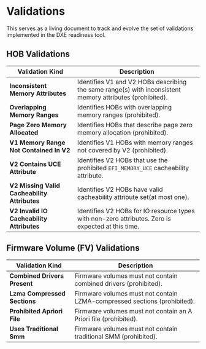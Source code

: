 # Validations

This serves as a living document to track and evolve the set of validations implemented in the DXE readiness tool.

<!-- markdownlint-disable MD013 : Disable line limit.-->
## HOB Validations

| Validation Kind                              | Description                                                                                              |
| -------------------------------------------- | -------------------------------------------------------------------------------------------------------- |
| **Inconsistent Memory Attributes**           | Identifies V1 and V2 HOBs describing the same range(s) with inconsistent memory attributes (prohibited). |
| **Overlapping Memory Ranges**                | Identifies HOBs with overlapping memory ranges (prohibited).                                             |
| **Page Zero Memory Allocated**               | Identifies HOBs that describe page zero memory allocation (prohibited).                                  |
| **V1 Memory Range Not Contained In V2**      | Identifies V1 HOBs with memory ranges not covered by V2 (prohibited).                                    |
| **V2 Contains UCE Attribute**                | Identifies V2 HOBs that use the prohibited `EFI_MEMORY_UCE` cacheability attribute.                      |
| **V2 Missing Valid Cacheability Attributes** | Identifies V2 HOBs have valid cacheability attribute set(at most one).                                   |
| **V2 Invalid IO Cacheability Attributes**    | Identifies V2 HOBs for IO resource types with non-zero attributes. Zero is expected at this time.        |

## Firmware Volume (FV) Validations

| Validation Kind              | Description                                                              |
| ---------------------------- | ------------------------------------------------------------------------ |
| **Combined Drivers Present** | Firmware volumes must not contain combined drivers (prohibited).         |
| **Lzma Compressed Sections** | Firmware volumes must not contain LZMA-compressed sections (prohibited). |
| **Prohibited Apriori File**  | Firmware volumes must not contain an A Priori file (prohibited).         |
| **Uses Traditional Smm**     | Firmware volumes must not contain traditional SMM (prohibited).          |
